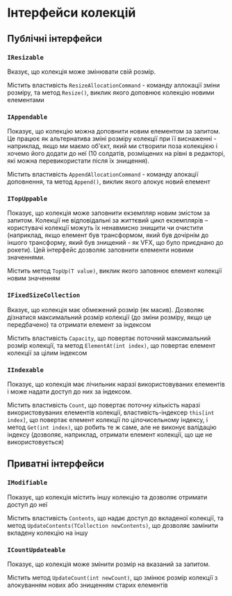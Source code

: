 # Інтерфейси колекцій

## Публічні інтерфейси

### `IResizable`

Вказує, що колекція може змінювати свій розмір.

Містить властивість `ResizeAllocationCommand` - команду аллокації зміни розміру, та метод `Resize()`, виклик якого доповнює колекцію новими елементами

### `IAppendable`

Показує, що колекцію можна доповнити новим елементом за запитом. Це працює як альтернатива зміні розміру колекції при її виснаженні - наприклад, якщо ми маємо об'єкт, який ми створили поза колекцією і хочемо його додати до неї (10 солдатів, розміщених на рівні в редакторі, які можна перевикористати після їх знищення).

Містить властивість `AppendAllocationCommand` - команду алокації доповнення, та метод `Append()`, виклик якого алокує новий елемент

### `ITopUppable`

Показує, що колекція може заповнити екземпляр новим змістом за запитом. Колекції не відповідальні за життєвий цикл екземплярів – користувачі колекції можуть їх ненавмисно знищити чи очистити (наприклад, якщо елемент був трансформом, який був дочірнім до іншого трансформу, який був знищений - як VFX, що було приєднано до рокети). Цей інтерфейс дозволяє заповнити елементи новими значеннями.

Містить метод `TopUp(T value)`, виклик якого заповнює елемент колекції новим значенням

### `IFixedSizeCollection`

Вказує, що колекція має обмежений розмір (як масив). Дозволяє дізнатися максимальний розмір колекції (до зміни розміру, якщо це передбачено) та отримати елемент за індексом

Містить властивість `Capacity`, що повертає поточний максимальний розмір колекції, та метод `ElementAt(int index)`, що повертає елемент колекції за цілим індексом

### `IIndexable`

Показує, що колекція має лічильник наразі використовуваних елементів і може надати доступ до них за індексом.

Містить властивість `Count`, що повертає поточну кількість наразі використовуваних елементів колекції, властивість-індексер `this[int index]`, що повертає елемент колекції по цілочисельному індексу, і метод `Get(int index)`, що робить те ж саме, але не виконує валідацію індексу (дозволяє, наприклад, отримати елемент колекції, що ще не використовується)

## Приватні інтерфейси

### `IModifiable`

Показує, що колекція містить іншу колекцію та дозволяє отримати доступ до неї

Містить властивість `Contents`, що надає доступ до вкладеної колекції, та метод `UpdateContents(TCollection newContents)`, що дозволяє замінити вкладену колекцію на іншу

### `ICountUpdateable`

Показує, що колекція може змінити розмір на вказаний за запитом.

Містить метод `UpdateCount(int newCount)`, що змінює розмір колекції з алокуванням нових або знищенням старих елементів
